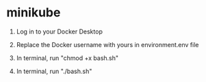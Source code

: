 # minikube

1. Log in to your Docker Desktop

2. Replace the Docker username with yours in environment.env file

4. In terminal, run "chmod +x bash.sh"

5. In terminal, run "./bash.sh"

